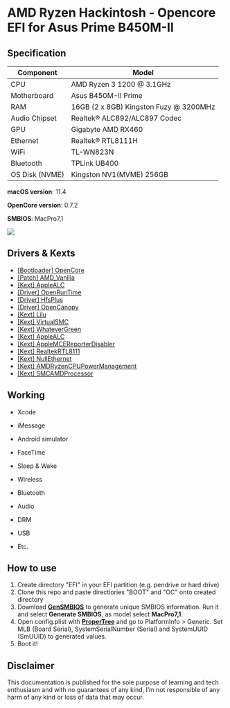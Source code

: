 # AMD Ryzen Hackintosh - Opencore EFI for Asus Prime B450M-II


## Specification
| **Component** | **Model** |
| ------------- | --------- |
| CPU | AMD Ryzen 3 1200 @ 3.1GHz |
| Motherboard |  Asus B450M-II Prime |
| RAM | 16GB (2 x 8GB) Kingston Fuzy @ 3200MHz |
| Audio Chipset | Realtek® ALC892/ALC897 Codec |
| GPU | Gigabyte AMD RX460 |
| Ethernet | Realtek® RTL8111H |
| WiFi | TL-WN823N |
| Bluetooth | TPLink UB400 |
| OS Disk (NVME) | Kingston NV1(MVME) 256GB  |

**macOS version**: 11.4   

**OpenCore version**: 0.7.2

**SMBIOS**:  MacPro7,1

![](1.png)

## Drivers & Kexts
 - [[Bootloader] OpenCore](https://github.com/acidanthera/OpenCorePkg)
 - [[Patch] AMD_Vanilla](https://github.com/AMD-OSX/AMD_Vanilla)
 - [[Kext] AppleALC](https://github.com/acidanthera/AppleALC)
 - [[Driver] OpenRunTime](https://github.com/acidanthera/OpenCorePkg)
 - [[Driver] HfsPlus](https://github.com/acidanthera/OcBinaryData/blob/master/Drivers/HfsPlus.efi)
 - [[Driver] OpenCanopy](https://dortania.github.io/OpenCore-Post-Install/cosmetic/gui.html)
 - [[Kext] Lilu](https://github.com/acidanthera/Lilu)
 - [[Kext] VirtualSMC](https://github.com/acidanthera/VirtualSMC)
 - [[Kext] WhateverGreen](https://github.com/acidanthera/WhateverGreen)
 - [[Kext] AppleALC](https://github.com/acidanthera/AppleALC)
 - [[Kext] AppleMCEReporterDisabler](https://github.com/AMD-OSX/AMD_Vanilla/blob/opencore/Extra/AppleMCEReporterDisabler.kext.zip)
 - [[Kext] RealtekRTL8111](https://github.com/Mieze/RTL8111_driver_for_OS_X)
 - [[Kext] NullEthernet](https://github.com/RehabMan/OS-X-Null-Ethernet)
 - [[Kext] AMDRyzenCPUPowerManagement](https://github.com/trulyspinach/SMCAMDProcessor)
 - [[Kext] SMCAMDProcessor](https://github.com/trulyspinach/SMCAMDProcessor)


## Working
- Xcode
- iMessage
- Android simulator
- FaceTime
- Sleep & Wake
	
- Wireless
- Bluetooth
- Audio
- DRM 
- USB
- Etc.


## How to use
  1. Create directory "EFI" in your EFI partition (e.g. pendrive or hard drive)
  2. Clone this repo and paste directiories "BOOT" and "OC" onto created directory
  3. Download [**GenSMBIOS**](https://github.com/corpnewt/GenSMBIOS) to generate unique SMBIOS information. Run it and select **Generate SMBIOS**, as model select **MacPro7,1**.
  4. Open config.plist with [**ProperTree**](https://github.com/corpnewt/ProperTree) and go to PlatformInfo > Generic. Set MLB (Board Serial), SystemSerialNumber (Serial) and SystemUUID (SmUUID) to generated values.
  5. Boot it!  

## Disclaimer

This documentation is published for the sole purpose of learning and tech enthusiasm and with no guarantees of any kind, I’m not responsible of any harm of any kind or loss of data that may occur.
